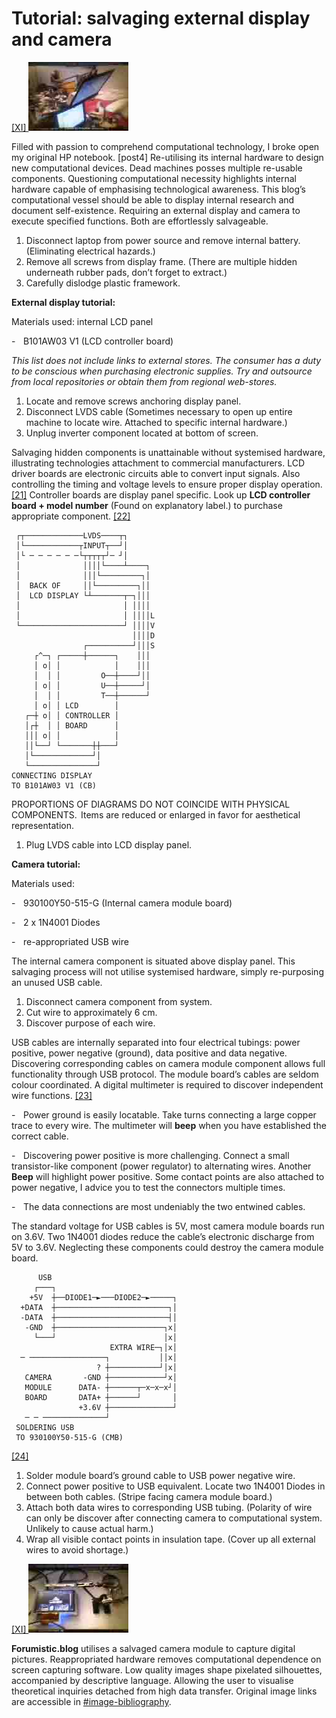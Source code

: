 # Tutorial: salvaging external display and camera



<p><a href=#image-bibliography>[XI] <img src="images/post12-1.jpg"></a></p>
Filled with passion to comprehend computational technology, I broke open my original HP notebook. [post4] Re-utilising its internal hardware to design new computational devices. Dead machines posses multiple re-usable components. Questioning computational necessity highlights internal hardware capable of emphasising technological awareness. This blog’s computational vessel should be able to display internal research and document self-existence. Requiring an external display and camera to execute specified functions. Both are effortlessly salvageable. 



1. Disconnect laptop from power source and remove internal battery. (Eliminating electrical hazards.)
2. Remove all screws from display frame. (There are multiple hidden underneath rubber pads, don’t forget to extract.)
3. Carefully dislodge plastic framework. 



**External display tutorial:**



Materials used: 
internal LCD panel



-    B101AW03 V1 (LCD controller board)



*This list does not include links to external stores. The consumer has a duty to be conscious when purchasing electronic supplies. 
Try and outsource from local repositories or obtain them from regional web-stores.*



1. Locate and remove screws anchoring display panel.
2. Disconnect LVDS cable (Sometimes necessary to open up entire machine to locate wire. Attached to specific internal hardware.)
3. Unplug inverter component located at bottom of screen. 



Salvaging hidden components is unattainable without systemised hardware, illustrating technologies attachment to commercial manufacturers. LCD driver boards are electronic circuits able to convert input signals. Also controlling the timing and voltage levels to ensure proper display operation. <a href=“#bilbliography”>[21]</a> Controller boards are display panel specific. Look up **LCD controller board + model number** (Found on explanatory label.) to purchase appropriate component. <a href=“#bilbliography”>[22]</a>

```
 ┌┬─────────────LVDS────┬┐           
 │└────────────┬INPUT┬──┘│           
 │└ ─ ─ ─ ─ ─ ─└┬┬┬┬┬┘─ ┘│           
 │              ││││└────┴────┐      
 │              │││└─────────┐│      
 │  BACK OF     ││└─────────┐││      
 │  LCD DISPLAY └┴───────┬─┐│││      
 │                       │ ││││      
 │                       │ ││││L     
 └───────────────────────┘ ││││V     
                           ││││D     
                ┌──────────┘│││S     
     ┌^─┐ ┌─────┼──────┐    │││      
     │ o│ │            │    │││      
     │  │ │         O──┼────┘││      
     │ o│ │         U──┼─────┘│      
     │  │ │         T──┼──────┘      
     │ o│ │ LCD        │             
   ┌─┼ o│ │ CONTROLLER │             
   │┌┼  │ │ BOARD      │             
   │││ o│ │            │             
   ││└──┘ └───────┼┼───┘             
   │└─────────────┘│                 
   └───────────────┘                 
CONNECTING DISPLAY                   
TO B101AW03 V1 (CB)               
```

PROPORTIONS OF DIAGRAMS DO NOT COINCIDE 
WITH PHYSICAL COMPONENTS. 
Items are reduced or enlarged in favor 
for aesthetical representation.


1. Plug LVDS cable into LCD display panel.






**Camera tutorial:**



Materials used: 



-    930100Y50-515-G (Internal camera module board)



-    2 x 1N4001 Diodes



-    re-appropriated USB wire 



The internal camera component is situated above display panel. This salvaging process will not utilise systemised hardware, simply re-purposing an unused USB cable.



1. Disconnect camera component from system.
2. Cut wire to approximately 6 cm.
3. Discover purpose of each wire. 



USB cables are internally separated into four electrical tubings: power positive, power negative (ground), data positive and data negative. Discovering corresponding cables on camera module component allows full functionality through USB protocol. The module board’s cables are seldom colour coordinated. A digital multimeter is required to discover independent wire functions. <a href=“#bilbliography”>[23]</a> 



-    Power ground is easily locatable. Take turns connecting a large copper trace to every wire. The multimeter will **beep** when you have established the correct cable. 



-    Discovering power positive is more challenging. Connect a small transistor-like component (power regulator) to alternating wires. Another **Beep** will highlight power positive. Some contact points are also attached to power negative, I advice you to test the connectors multiple times. 



-    The data connections are most undeniably the two entwined cables. 



The standard voltage for USB cables is 5V, most camera module boards run on 3.6V. Two 1N4001 diodes reduce the cable’s electronic discharge from 5V to 3.6V. Neglecting these components could destroy the camera module board. 

```
      USB                            
     ┌───┐                           
    +5V  ┼──DIODE1─►───DIODE2─►─────┐
  +DATA  ┼─────────────────────────┐│
  -DATA  ┼─────────────────────────┤│
   -GND  ┼────────────────────────┐x│
     └───┘                        │x│
                      EXTRA WIRE─┐│x│
  ─ ─────────────────┐           ││x│
                   ? ┼───────────┘│x│
   CAMERA       -GND ┼────────────┘x│
   MODULE      DATA- ┼──────┬─x─x─x┘│
   BOARD       DATA+ ┼──────┘       │
               +3.6V ┼──────────────┘
   ─ ─ ──────────────┘               
 SOLDERING USB                       
 TO 930100Y50-515-G (CMB)                        
```

            
<a href=#bibliography>[24]</a> 



1. Solder module board’s ground cable to USB power negative wire. 
2. Connect power positive to USB equivalent. Locate two 1N4001 Diodes in between both cables. (Stripe facing camera module board.)
3. Attach both data wires to corresponding USB tubing. (Polarity of wire can only be discover after connecting camera to computational system. Unlikely to cause actual harm.)
4. Wrap all visible contact points in insulation tape. (Cover up all external wires to avoid shortage.)



<p><a href=#image-bibliography>[XI] <img src="images/post12-2.jpg"></a></p> 

**Forumistic.blog** utilises a salvaged camera module to capture digital pictures. Reappropriated hardware removes computational dependence on screen capturing software. Low quality images shape pixelated silhouettes, accompanied by descriptive language. Allowing the user to visualise theoretical inquiries detached from high data transfer. Original image links are accessible in <a href=#image-bibliography>#image-bibliography</a>.
 

